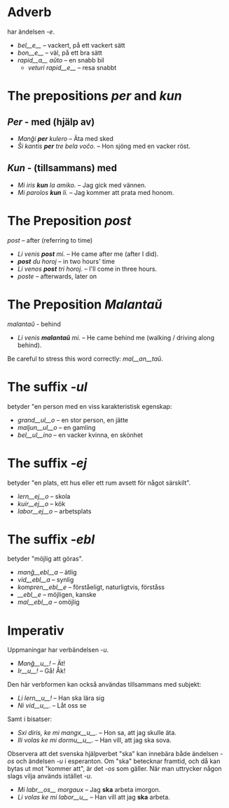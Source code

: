 # Adverb

har ändelsen *-e*. 

- *bel__e__*   – vackert, på ett vackert sätt
- *bon__e__*  – väl, på ett bra sätt 
- *rapid__a__ aŭto*   – en snabb bil
	- *veturi rapid__e__*   – resa snabbt


# The prepositions *per* and *kun*

## *Per* - med (hjälp av)

- *Manĝi __per__ kulero* – Äta med sked
- *Ŝi kantis __per__ tre bela voĉo.* – Hon sjöng med en vacker röst.
 
## *Kun* - (tillsammans) med       

- *Mi iris __kun__ la amiko.*    – Jag gick med vännen.
- *Mi parolos __kun__ li.*       – Jag kommer att prata med honom.



# The Preposition *post*

*post* – after (referring to time)

- *Li venis __post__ mi.*   – He came after me (after I did).
- *__post__ du horoj* – in two hours' time
- *Li venos __post__ tri horoj.* – I'll come in three hours.
- *poste* – afterwards, later on


# The Preposition *Malantaŭ*

*malantaŭ* - behind

- *Li venis __malantaŭ__ mi.* – He came behind me (walking / driving along behind).

Be careful to stress this word correctly: *mal__an__taŭ*.
 
# The suffix *-ul*

betyder "en person med en viss karakteristisk egenskap:

- *grand__ul__o*  – en stor person, en jätte
- *maljun__ul__o* – en gamling
- *bel__ul__ino*  – en vacker kvinna, en skönhet

 

# The suffix *-ej*

betyder "en plats, ett hus eller ett rum avsett för något särskilt".

- *lern__ej__o*  – skola
- *kuir__ej__o*  – kök
- *labor__ej__o* – arbetsplats
 

# The suffix *-ebl*

betyder "möjlig att göras".

- *manĝ__ebl__a* – ätlig
- *vid__ebl__a* – synlig
- *kompren__ebl__e* – förståeligt, naturligtvis, förståss
- *__ebl__e* – möjligen, kanske
- *mal__ebl__a* – omöjlig


# Imperativ

Uppmaningar har verbändelsen *-u*.

- *Manĝ__u__!*   – Ät!
- *Ir__u__!*   – Gå! Åk!

Den här verbformen kan också användas tillsammans med subjekt:

- *Li lern__u__!* – Han ska lära sig
- *Ni vid__u__.*  – Låt oss se
 
Samt i bisatser:

- *Sxi diris, ke mi mangx__u__.* – Hon sa, att jag skulle äta.
- *Ili volas ke mi dormu__u__.* – Han vill, att jag ska sova.
 
Observera att det svenska hjälpverbet "ska" kan innebära både ändelsen *-os* och ändelsen *-u* i esperanton. Om "ska" betecknar framtid, och då kan bytas ut mot "kommer att", är det *-os* som gäller. När man uttrycker någon slags vilja används istället *-u*.

- *Mi labr__os__ morgaux* – Jag __ska__ arbeta imorgon. 
- *Li volas ke mi labor__u__* – Han vill att jag __ska__ arbeta. 
 

